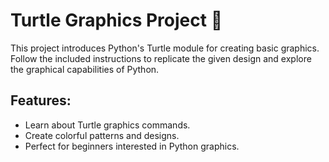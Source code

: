 # Turtle Graphics Project 🐢

This project introduces Python's Turtle module for creating basic graphics. Follow the included instructions to replicate the given design and explore the graphical capabilities of Python.

## Features:
- Learn about Turtle graphics commands.
- Create colorful patterns and designs.
- Perfect for beginners interested in Python graphics.


